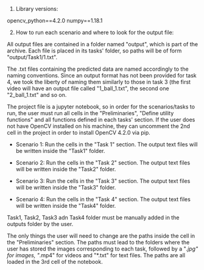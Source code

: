 1. Library versions:

opencv_python==4.2.0
numpy==1.18.1

2. How to run each scenario and where to look for the output file:

All output files are contained in a folder named "output", which is part of the archive. Each file is placed in its tasks' folder, so paths will be of form "output/Task1/1.txt". 

The .txt files containing the predicted data are named accordingly to the naming conventions. Since an output format has not been provided for task 4, we took the liberty of naming them similarly to those in task 3 (the first video will have an output file called "1_ball_1.txt", the second one "2_ball_1.txt" and so on. 

The project file is a jupyter notebook, so in order for the scenarios/tasks to run, the user must run all cells in the "Preliminaries", "Define utility functions" and all functions defined in each tasks' section. If the user does not have OpenCV installed on his machine, they can uncomment the 2nd cell in the project in order to install OpenCV 4.2.0 via pip.

- Scenario 1: Run the cells in the "Task 1" section. The output text files will be written inside the "Task1" folder.

- Scenario 2: Run the cells in the "Task 2" section. The output text files will be written inside the "Task2" folder.

- Scenario 3: Run the cells in the "Task 3" section. The output text files will be written inside the "Task3" folder.

- Scenario 4: Run the cells in the "Task 4" section. The output text files will be written inside the "Task4" folder.

Task1, Task2, Task3 adn Task4 folder must be manually added in the outputs folder by the user.

The only things the user will need to change are the paths inside the cell in the "Preliminaries" section. The paths must lead to the folders where the user has stored the images corresponding to each task, followed by a "*.jpg" for images, "*.mp4" for videos and "*.txt" for text files. The paths are all loaded in the 3rd cell of the notebook.
